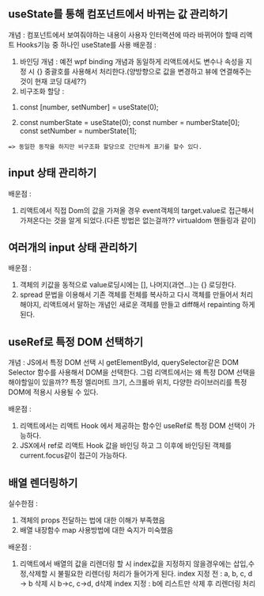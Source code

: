 ## useState를 통해 컴포넌트에서 바뀌는 값 관리하기

개념 : 컴포넌트에서 보여줘야하는 내용이 사용자 인터랙션에 따라 바뀌어야 할때 리액트 Hooks기능 중 하나인 useState를 사용
배운점 :
 1) 바인딩 개념 : 예전 wpf binding 개념과 동일하게 리액트에서도 변수나 속성을 지정 시 {} 중괄호를 사용해서 처리한다.(양방향으로 값을 변경하고 뷰에 연결해주는 것이 현재 코딩 대세??)
 2) 비구조화 할당 : 
   1. const [number, setNumber] = useState(0);
   
   2. const numberState = useState(0);
      const number = numberState[0];
      const setNumber = numberState[1];

    => 동일한 동작을 하지만 비구조화 할당으로 간단하게 표기를 할수 있다.

## input 상태 관리하기
배운점 : 
 1) 리액트에서 직접 Dom의 값을 가져올 경우 event객체의 target.value로 접근해서 가져온다는 것을 알게 되었다.(다른 방법은 없는걸까?? virtualdom 핸들링과 같이)

## 여러개의 input 상태 관리하기
배운점 : 
 1) 객체의 키값을 동적으로 value로딩시에는 [], 나머지(과연...)는 {} 로딩한다.
 2) spread 문법을 이용해서 기존 객체를 전체를 복사하고 다시 객체를 만들어서 처리해야지, 리액트에서 말하는 개념인 새로운 객체를 만들고 diff해서 repainting 하게 된다.

## useRef로 특정 DOM 선택하기
개념 : JS에서 특정 DOM 선택 시 getElementById, querySelector같은 DOM Selector 함수를 사용해서 DOM을 선택한다.
       그럼 리액트에서는 왜 특정 DOM 선택을 해야할일이 있을까?? 특정 엘리머트 크기, 스크롤바 위치, 다양한 라이브러리를 특정 DOM에 적용시 사용될 수 있다.

배운점 :
 1) 리액트에서는 리액트 Hook 에서 제공하는 함수인 useRef로 특정 DOM 선택이 가능하다.
 2) JSX에서 ref로 리액트 Hook 값을 바인딩 하고 그 이후에 바인딩된 객체를 current.focus같이 접근이 가능하다.


## 배열 렌더링하기
실수한점 : 
 1) 객체의 props 전달하는 법에 대한 이해가 부족했음<User user={users[0]}/>
 2) 배열 내장함수 map 사용방법에 대한 숙지가 미숙했음

배운점 :
 1) 리액트에서 배열의 값을 리렌더링 할 시 index값을 지정하지 않을경우에는 삽입,수정,삭제할 시 불필요한 리렌더링 처리가 들어가게 된다. 
  index 지정 전 : a, b, c, d -> b  삭제 시 b->c, c->d, d삭제
  index 지정 : b에 리스트만 삭제 후 리렌더링 처리   